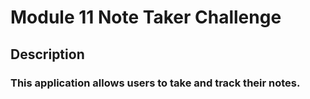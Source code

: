 # Module 11 Note Taker Challenge

## Description
### This application allows users to take and track their notes.